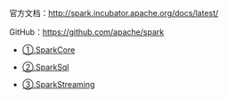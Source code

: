 官方文档：http://spark.incubator.apache.org/docs/latest/

GitHub：https://github.com/apache/spark

- [①.SparkCore](doc/大数据/spark/spark-core.md)

- [②.SparkSql](doc/大数据/spark/SparkSql.md)

- [③.SparkStreaming](doc/大数据/spark/SparkStreaming.md)
